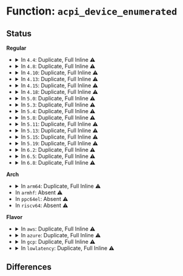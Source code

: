 # Function: <code>acpi_device_enumerated</code>

## Status
<b>Regular</b>
<ul>
<li>
<details>
<summary>In <code>4.4</code>: Duplicate, Full Inline ⚠️</summary>

**Collision:** Static Duplication

**Inline:** Full

**Transformation:** False

**Instances:**

```
In drivers/pci/hotplug/acpiphp_glue.c (ffffffff814521d2)
Location: include/acpi/acpi_bus.h:519
Inline: True
Inline callers:
  - drivers/pci/hotplug/acpiphp_glue.c:acpiphp_rescan_slot
```
```
In drivers/acpi/scan.c (ffffffff8147fbe3)
Location: include/acpi/acpi_bus.h:519
Inline: True
Inline callers:
  - drivers/acpi/scan.c:acpi_scan_device_not_present
```
```
In drivers/acpi/dock.c (ffffffff81484fb9)
Location: include/acpi/acpi_bus.h:519
Inline: True
Inline callers:
  - drivers/acpi/dock.c:show_docked
  - drivers/acpi/dock.c:dock_notify
  - drivers/acpi/dock.c:dock_notify
```
</details>
</li>
<li>
<details>
<summary>In <code>4.8</code>: Duplicate, Full Inline ⚠️</summary>

**Collision:** Static Duplication

**Inline:** Full

**Transformation:** False

**Instances:**

```
In drivers/pci/hotplug/acpiphp_glue.c (ffffffff8149e862)
Location: include/acpi/acpi_bus.h:528
Inline: True
Inline callers:
  - drivers/pci/hotplug/acpiphp_glue.c:acpiphp_rescan_slot
```
```
In drivers/acpi/scan.c (ffffffff814ce471)
Location: include/acpi/acpi_bus.h:528
Inline: True
Inline callers:
  - drivers/acpi/scan.c:acpi_scan_device_not_present
```
```
In drivers/acpi/dock.c (ffffffff814d3b21)
Location: include/acpi/acpi_bus.h:528
Inline: True
Inline callers:
  - drivers/acpi/dock.c:show_docked
  - drivers/acpi/dock.c:dock_notify
  - drivers/acpi/dock.c:dock_notify
```
```
In drivers/spi/spi.c (ffffffff81647851)
Location: include/acpi/acpi_bus.h:528
Inline: True
```
```
In drivers/i2c/i2c-core.c (ffffffff816da8a6)
Location: include/acpi/acpi_bus.h:528
Inline: True
Inline callers:
  - drivers/i2c/i2c-core.c:acpi_i2c_get_info
```
</details>
</li>
<li>
<details>
<summary>In <code>4.10</code>: Duplicate, Full Inline ⚠️</summary>

**Collision:** Static Duplication

**Inline:** Full

**Transformation:** False

**Instances:**

```
In drivers/pci/hotplug/acpiphp_glue.c (ffffffff814c0492)
Location: include/acpi/acpi_bus.h:528
Inline: True
Inline callers:
  - drivers/pci/hotplug/acpiphp_glue.c:acpiphp_rescan_slot
```
```
In drivers/acpi/scan.c (ffffffff814f0345)
Location: include/acpi/acpi_bus.h:528
Inline: True
Inline callers:
  - drivers/acpi/scan.c:acpi_scan_device_not_present
```
```
In drivers/acpi/dock.c (ffffffff814f6170)
Location: include/acpi/acpi_bus.h:528
Inline: True
Inline callers:
  - drivers/acpi/dock.c:show_docked
  - drivers/acpi/dock.c:dock_notify
  - drivers/acpi/dock.c:dock_notify
```
```
In drivers/spi/spi.c (ffffffff81678941)
Location: include/acpi/acpi_bus.h:528
Inline: True
```
```
In drivers/i2c/i2c-core.c (ffffffff81709d25)
Location: include/acpi/acpi_bus.h:528
Inline: True
Inline callers:
  - drivers/i2c/i2c-core.c:i2c_acpi_do_lookup
```
</details>
</li>
<li>
<details>
<summary>In <code>4.13</code>: Duplicate, Full Inline ⚠️</summary>

**Collision:** Static Duplication

**Inline:** Full

**Transformation:** False

**Instances:**

```
In drivers/pci/hotplug/acpiphp_glue.c (ffffffff814cabd2)
Location: include/acpi/acpi_bus.h:533
Inline: True
Inline callers:
  - drivers/pci/hotplug/acpiphp_glue.c:acpiphp_rescan_slot
```
```
In drivers/acpi/scan.c (ffffffff814fd3e6)
Location: include/acpi/acpi_bus.h:533
Inline: True
Inline callers:
  - drivers/acpi/scan.c:acpi_scan_device_not_present
```
```
In drivers/acpi/dock.c (ffffffff81504201)
Location: include/acpi/acpi_bus.h:533
Inline: True
Inline callers:
  - drivers/acpi/dock.c:show_docked
  - drivers/acpi/dock.c:dock_notify
  - drivers/acpi/dock.c:dock_notify
```
```
In drivers/spi/spi.c (ffffffff8168d1e1)
Location: include/acpi/acpi_bus.h:533
Inline: True
```
```
In drivers/i2c/i2c-core-acpi.c (ffffffff81723d35)
Location: include/acpi/acpi_bus.h:533
Inline: True
Inline callers:
  - drivers/i2c/i2c-core-acpi.c:i2c_acpi_do_lookup
```
</details>
</li>
<li>
<details>
<summary>In <code>4.15</code>: Duplicate, Full Inline ⚠️</summary>

**Collision:** Static Duplication

**Inline:** Full

**Transformation:** False

**Instances:**

```
In drivers/pci/hotplug/acpiphp_glue.c (ffffffff8150b1a2)
Location: include/acpi/acpi_bus.h:544
Inline: True
Inline callers:
  - drivers/pci/hotplug/acpiphp_glue.c:acpiphp_rescan_slot
```
```
In drivers/acpi/scan.c (ffffffff8153f126)
Location: include/acpi/acpi_bus.h:544
Inline: True
Inline callers:
  - drivers/acpi/scan.c:acpi_scan_device_not_present
```
```
In drivers/acpi/dock.c (ffffffff81546521)
Location: include/acpi/acpi_bus.h:544
Inline: True
Inline callers:
  - drivers/acpi/dock.c:show_docked
  - drivers/acpi/dock.c:dock_notify
  - drivers/acpi/dock.c:dock_notify
```
```
In drivers/tty/serdev/core.c (ffffffff81609cf7)
Location: include/acpi/acpi_bus.h:544
Inline: True
Inline callers:
  - drivers/tty/serdev/core.c:acpi_serdev_add_device
```
```
In drivers/spi/spi.c (ffffffff816f6bd1)
Location: include/acpi/acpi_bus.h:544
Inline: True
```
```
In drivers/i2c/i2c-core-acpi.c (ffffffff81795235)
Location: include/acpi/acpi_bus.h:544
Inline: True
Inline callers:
  - drivers/i2c/i2c-core-acpi.c:i2c_acpi_do_lookup
```
</details>
</li>
<li>
<details>
<summary>In <code>4.18</code>: Duplicate, Full Inline ⚠️</summary>

**Collision:** Static Duplication

**Inline:** Full

**Transformation:** False

**Instances:**

```
In drivers/pci/hotplug/acpiphp_glue.c (ffffffff8153fe52)
Location: include/acpi/acpi_bus.h:547
Inline: True
Inline callers:
  - drivers/pci/hotplug/acpiphp_glue.c:acpiphp_rescan_slot
```
```
In drivers/acpi/scan.c (ffffffff81575075)
Location: include/acpi/acpi_bus.h:547
Inline: True
Inline callers:
  - drivers/acpi/scan.c:acpi_scan_device_not_present
```
```
In drivers/acpi/dock.c (ffffffff8157c5bf)
Location: include/acpi/acpi_bus.h:547
Inline: True
Inline callers:
  - drivers/acpi/dock.c:show_docked
  - drivers/acpi/dock.c:dock_notify
  - drivers/acpi/dock.c:dock_notify
```
```
In drivers/tty/serdev/core.c (ffffffff81643517)
Location: include/acpi/acpi_bus.h:547
Inline: True
Inline callers:
  - drivers/tty/serdev/core.c:acpi_serdev_add_device
```
```
In drivers/spi/spi.c (ffffffff81732079)
Location: include/acpi/acpi_bus.h:547
Inline: True
```
```
In drivers/i2c/i2c-core-acpi.c (ffffffff817d7d09)
Location: include/acpi/acpi_bus.h:547
Inline: True
Inline callers:
  - drivers/i2c/i2c-core-acpi.c:i2c_acpi_do_lookup
```
</details>
</li>
<li>
<details>
<summary>In <code>5.0</code>: Duplicate, Full Inline ⚠️</summary>

**Collision:** Static Duplication

**Inline:** Full

**Transformation:** False

**Instances:**

```
In drivers/pci/hotplug/acpiphp_glue.c (ffffffff81557192)
Location: include/acpi/acpi_bus.h:553
Inline: True
Inline callers:
  - drivers/pci/hotplug/acpiphp_glue.c:acpiphp_rescan_slot
```
```
In drivers/acpi/scan.c (ffffffff8158ce75)
Location: include/acpi/acpi_bus.h:553
Inline: True
Inline callers:
  - drivers/acpi/scan.c:acpi_scan_device_not_present
```
```
In drivers/acpi/dock.c (ffffffff815942ff)
Location: include/acpi/acpi_bus.h:553
Inline: True
Inline callers:
  - drivers/acpi/dock.c:show_docked
  - drivers/acpi/dock.c:dock_notify
  - drivers/acpi/dock.c:dock_notify
```
```
In drivers/tty/serdev/core.c (ffffffff81661857)
Location: include/acpi/acpi_bus.h:553
Inline: True
Inline callers:
  - drivers/tty/serdev/core.c:acpi_serdev_add_device
```
```
In drivers/spi/spi.c (ffffffff81754a69)
Location: include/acpi/acpi_bus.h:553
Inline: True
```
```
In drivers/i2c/i2c-core-acpi.c (ffffffff817fee99)
Location: include/acpi/acpi_bus.h:553
Inline: True
Inline callers:
  - drivers/i2c/i2c-core-acpi.c:i2c_acpi_do_lookup
```
</details>
</li>
<li>
<details>
<summary>In <code>5.3</code>: Duplicate, Full Inline ⚠️</summary>

**Collision:** Static Duplication

**Inline:** Full

**Transformation:** False

**Instances:**

```
In drivers/pci/hotplug/acpiphp_glue.c (ffffffff815871d2)
Location: include/acpi/acpi_bus.h:543
Inline: True
Inline callers:
  - drivers/pci/hotplug/acpiphp_glue.c:acpiphp_rescan_slot
```
```
In drivers/acpi/scan.c (ffffffff815bdc35)
Location: include/acpi/acpi_bus.h:543
Inline: True
Inline callers:
  - drivers/acpi/scan.c:acpi_scan_device_not_present
```
```
In drivers/acpi/dock.c (ffffffff815c536d)
Location: include/acpi/acpi_bus.h:543
Inline: True
Inline callers:
  - drivers/acpi/dock.c:show_docked
  - drivers/acpi/dock.c:dock_notify
  - drivers/acpi/dock.c:dock_notify
```
```
In drivers/tty/serdev/core.c (ffffffff81697383)
Location: include/acpi/acpi_bus.h:543
Inline: True
Inline callers:
  - drivers/tty/serdev/core.c:acpi_serdev_add_device
```
```
In drivers/spi/spi.c (ffffffff817902c3)
Location: include/acpi/acpi_bus.h:543
Inline: True
Inline callers:
  - drivers/spi/spi.c:acpi_register_spi_device
```
```
In drivers/i2c/i2c-core-acpi.c (ffffffff81840234)
Location: include/acpi/acpi_bus.h:543
Inline: True
Inline callers:
  - drivers/i2c/i2c-core-acpi.c:i2c_acpi_get_info
```
</details>
</li>
<li>
<details>
<summary>In <code>5.4</code>: Duplicate, Full Inline ⚠️</summary>

**Collision:** Static Duplication

**Inline:** Full

**Transformation:** False

**Instances:**

```
In drivers/pci/hotplug/acpiphp_glue.c (ffffffff815a8ba2)
Location: include/acpi/acpi_bus.h:540
Inline: True
Inline callers:
  - drivers/pci/hotplug/acpiphp_glue.c:acpiphp_rescan_slot
```
```
In drivers/acpi/scan.c (ffffffff815deef5)
Location: include/acpi/acpi_bus.h:540
Inline: True
Inline callers:
  - drivers/acpi/scan.c:acpi_scan_device_not_present
```
```
In drivers/acpi/dock.c (ffffffff815e659d)
Location: include/acpi/acpi_bus.h:540
Inline: True
Inline callers:
  - drivers/acpi/dock.c:show_docked
  - drivers/acpi/dock.c:dock_notify
  - drivers/acpi/dock.c:dock_notify
```
```
In drivers/acpi/acpi_platform.c (ffffffff815eb995)
Location: include/acpi/acpi_bus.h:540
Inline: True
```
```
In drivers/tty/serdev/core.c (ffffffff816b9f4b)
Location: include/acpi/acpi_bus.h:540
Inline: True
Inline callers:
  - drivers/tty/serdev/core.c:acpi_serdev_add_device
```
```
In drivers/spi/spi.c (ffffffff817b3ea3)
Location: include/acpi/acpi_bus.h:540
Inline: True
Inline callers:
  - drivers/spi/spi.c:acpi_register_spi_device
```
```
In drivers/i2c/i2c-core-acpi.c (ffffffff81871b6b)
Location: include/acpi/acpi_bus.h:540
Inline: True
Inline callers:
  - drivers/i2c/i2c-core-acpi.c:i2c_acpi_get_info
```
</details>
</li>
<li>
<details>
<summary>In <code>5.8</code>: Duplicate, Full Inline ⚠️</summary>

**Collision:** Static Duplication

**Inline:** Full

**Transformation:** False

**Instances:**

```
In drivers/pci/hotplug/acpiphp_glue.c (ffffffff81651852)
Location: include/acpi/acpi_bus.h:541
Inline: True
Inline callers:
  - drivers/pci/hotplug/acpiphp_glue.c:acpiphp_rescan_slot
```
```
In drivers/acpi/scan.c (ffffffff8168c295)
Location: include/acpi/acpi_bus.h:541
Inline: True
Inline callers:
  - drivers/acpi/scan.c:acpi_device_hotplug
  - drivers/acpi/scan.c:acpi_scan_bus_check
```
```
In drivers/acpi/dock.c (ffffffff81691dab)
Location: include/acpi/acpi_bus.h:541
Inline: True
Inline callers:
  - drivers/acpi/dock.c:show_docked
  - drivers/acpi/dock.c:dock_notify
  - drivers/acpi/dock.c:hotplug_dock_devices
```
```
In drivers/acpi/acpi_platform.c (ffffffff81697405)
Location: include/acpi/acpi_bus.h:541
Inline: True
```
```
In drivers/tty/serdev/core.c (ffffffff8176e305)
Location: include/acpi/acpi_bus.h:541
Inline: True
Inline callers:
  - drivers/tty/serdev/core.c:acpi_serdev_add_device
```
```
In drivers/spi/spi.c (ffffffff8187b583)
Location: include/acpi/acpi_bus.h:541
Inline: True
Inline callers:
  - drivers/spi/spi.c:acpi_register_spi_device
```
```
In drivers/i2c/i2c-core-acpi.c (ffffffff8194645e)
Location: include/acpi/acpi_bus.h:541
Inline: True
Inline callers:
  - drivers/i2c/i2c-core-acpi.c:i2c_acpi_notify
  - drivers/i2c/i2c-core-acpi.c:i2c_acpi_get_info
```
</details>
</li>
<li>
<details>
<summary>In <code>5.11</code>: Duplicate, Full Inline ⚠️</summary>

**Collision:** Static Duplication

**Inline:** Full

**Transformation:** False

**Instances:**

```
In drivers/pci/hotplug/acpiphp_glue.c (ffffffff81674212)
Location: include/acpi/acpi_bus.h:542
Inline: True
Inline callers:
  - drivers/pci/hotplug/acpiphp_glue.c:acpiphp_rescan_slot
```
```
In drivers/acpi/scan.c (ffffffff816aa314)
Location: include/acpi/acpi_bus.h:542
Inline: True
Inline callers:
  - drivers/acpi/scan.c:acpi_device_hotplug
  - drivers/acpi/scan.c:acpi_scan_bus_check
```
```
In drivers/acpi/dock.c (ffffffff816af84b)
Location: include/acpi/acpi_bus.h:542
Inline: True
Inline callers:
  - drivers/acpi/dock.c:show_docked
  - drivers/acpi/dock.c:dock_notify
  - drivers/acpi/dock.c:hotplug_dock_devices
```
```
In drivers/acpi/acpi_platform.c (ffffffff816b4555)
Location: include/acpi/acpi_bus.h:542
Inline: True
```
```
In drivers/tty/serdev/core.c (ffffffff81788cd5)
Location: include/acpi/acpi_bus.h:542
Inline: True
Inline callers:
  - drivers/tty/serdev/core.c:acpi_serdev_add_device
```
```
In drivers/spi/spi.c (ffffffff8188a236)
Location: include/acpi/acpi_bus.h:542
Inline: True
Inline callers:
  - drivers/spi/spi.c:acpi_register_spi_device
```
```
In drivers/i2c/i2c-core-acpi.c (ffffffff8194c3ae)
Location: include/acpi/acpi_bus.h:542
Inline: True
Inline callers:
  - drivers/i2c/i2c-core-acpi.c:i2c_acpi_notify
  - drivers/i2c/i2c-core-acpi.c:i2c_acpi_get_info
```
</details>
</li>
<li>
<details>
<summary>In <code>5.13</code>: Duplicate, Full Inline ⚠️</summary>

**Collision:** Static Duplication

**Inline:** Full

**Transformation:** False

**Instances:**

```
In drivers/pci/hotplug/acpiphp_glue.c (ffffffff81656742)
Location: include/acpi/acpi_bus.h:543
Inline: True
Inline callers:
  - drivers/pci/hotplug/acpiphp_glue.c:acpiphp_rescan_slot
```
```
In drivers/acpi/scan.c (ffffffff8168cb9a)
Location: include/acpi/acpi_bus.h:543
Inline: True
Inline callers:
  - drivers/acpi/scan.c:acpi_device_hotplug
  - drivers/acpi/scan.c:acpi_scan_bus_check
```
```
In drivers/acpi/dock.c (ffffffff81691e5b)
Location: include/acpi/acpi_bus.h:543
Inline: True
Inline callers:
  - drivers/acpi/dock.c:docked_show
  - drivers/acpi/dock.c:dock_notify
  - drivers/acpi/dock.c:dock_notify
```
```
In drivers/acpi/acpi_platform.c (ffffffff81696785)
Location: include/acpi/acpi_bus.h:543
Inline: True
```
```
In drivers/tty/serdev/core.c (ffffffff8176c4c7)
Location: include/acpi/acpi_bus.h:543
Inline: True
Inline callers:
  - drivers/tty/serdev/core.c:acpi_serdev_add_device
```
```
In drivers/spi/spi.c (ffffffff8186cc16)
Location: include/acpi/acpi_bus.h:543
Inline: True
Inline callers:
  - drivers/spi/spi.c:acpi_register_spi_device
```
```
In drivers/i2c/i2c-core-acpi.c (ffffffff819302ee)
Location: include/acpi/acpi_bus.h:543
Inline: True
Inline callers:
  - drivers/i2c/i2c-core-acpi.c:i2c_acpi_notify
  - drivers/i2c/i2c-core-acpi.c:i2c_acpi_get_info
```
</details>
</li>
<li>
<details>
<summary>In <code>5.15</code>: Duplicate, Full Inline ⚠️</summary>

**Collision:** Static Duplication

**Inline:** Full

**Transformation:** False

**Instances:**

```
In drivers/pci/hotplug/acpiphp_glue.c (ffffffff816c8712)
Location: include/acpi/acpi_bus.h:547
Inline: True
Inline callers:
  - drivers/pci/hotplug/acpiphp_glue.c:acpiphp_rescan_slot
```
```
In drivers/acpi/scan.c (ffffffff817023ea)
Location: include/acpi/acpi_bus.h:547
Inline: True
Inline callers:
  - drivers/acpi/scan.c:acpi_device_hotplug
  - drivers/acpi/scan.c:acpi_scan_bus_check
```
```
In drivers/acpi/dock.c (ffffffff8170796b)
Location: include/acpi/acpi_bus.h:547
Inline: True
Inline callers:
  - drivers/acpi/dock.c:docked_show
  - drivers/acpi/dock.c:dock_notify
  - drivers/acpi/dock.c:dock_notify
```
```
In drivers/acpi/acpi_platform.c (ffffffff8170c525)
Location: include/acpi/acpi_bus.h:547
Inline: True
```
```
In drivers/tty/serdev/core.c (ffffffff817f1c07)
Location: include/acpi/acpi_bus.h:547
Inline: True
Inline callers:
  - drivers/tty/serdev/core.c:acpi_serdev_add_device
```
```
In drivers/spi/spi.c (ffffffff818fcac6)
Location: include/acpi/acpi_bus.h:547
Inline: True
Inline callers:
  - drivers/spi/spi.c:acpi_register_spi_device
```
```
In drivers/i2c/i2c-core-acpi.c (ffffffff819d35bf)
Location: include/acpi/acpi_bus.h:547
Inline: True
Inline callers:
  - drivers/i2c/i2c-core-acpi.c:i2c_acpi_notify
  - drivers/i2c/i2c-core-acpi.c:i2c_acpi_get_info
```
</details>
</li>
<li>
<details>
<summary>In <code>5.19</code>: Duplicate, Full Inline ⚠️</summary>

**Collision:** Static Duplication

**Inline:** Full

**Transformation:** False

**Instances:**

```
In drivers/pci/hotplug/acpiphp_glue.c (ffffffff817ee8d2)
Location: include/acpi/acpi_bus.h:556
Inline: True
Inline callers:
  - drivers/pci/hotplug/acpiphp_glue.c:acpiphp_rescan_slot
```
```
In drivers/acpi/scan.c (ffffffff8183010f)
Location: include/acpi/acpi_bus.h:556
Inline: True
Inline callers:
  - drivers/acpi/scan.c:acpi_device_hotplug
  - drivers/acpi/scan.c:acpi_scan_bus_check
```
```
In drivers/acpi/dock.c (ffffffff81835d29)
Location: include/acpi/acpi_bus.h:556
Inline: True
Inline callers:
  - drivers/acpi/dock.c:docked_show
  - drivers/acpi/dock.c:dock_notify
  - drivers/acpi/dock.c:dock_notify
```
```
In drivers/acpi/acpi_platform.c (ffffffff8183abd5)
Location: include/acpi/acpi_bus.h:556
Inline: True
```
```
In drivers/tty/serdev/core.c (ffffffff81932353)
Location: include/acpi/acpi_bus.h:556
Inline: True
Inline callers:
  - drivers/tty/serdev/core.c:acpi_serdev_add_device
```
```
In drivers/spi/spi.c (ffffffff81a4e1ad)
Location: include/acpi/acpi_bus.h:556
Inline: True
Inline callers:
  - drivers/spi/spi.c:acpi_register_spi_device
```
```
In drivers/i2c/i2c-core-acpi.c (ffffffff81b35ca8)
Location: include/acpi/acpi_bus.h:556
Inline: True
Inline callers:
  - drivers/i2c/i2c-core-acpi.c:i2c_acpi_notify
  - drivers/i2c/i2c-core-acpi.c:i2c_acpi_get_info
```
</details>
</li>
<li>
<details>
<summary>In <code>6.2</code>: Duplicate, Full Inline ⚠️</summary>

**Collision:** Static Duplication

**Inline:** Full

**Transformation:** False

**Instances:**

```
In drivers/pci/hotplug/acpiphp_glue.c (ffffffff81916982)
Location: include/acpi/acpi_bus.h:566
Inline: True
Inline callers:
  - drivers/pci/hotplug/acpiphp_glue.c:acpiphp_rescan_slot
```
```
In drivers/acpi/scan.c (ffffffff8196327d)
Location: include/acpi/acpi_bus.h:566
Inline: True
Inline callers:
  - drivers/acpi/scan.c:acpi_device_hotplug
```
```
In drivers/acpi/dock.c (ffffffff81969d09)
Location: include/acpi/acpi_bus.h:566
Inline: True
Inline callers:
  - drivers/acpi/dock.c:docked_show
  - drivers/acpi/dock.c:dock_notify
  - drivers/acpi/dock.c:dock_notify
```
```
In drivers/acpi/acpi_platform.c (ffffffff81970255)
Location: include/acpi/acpi_bus.h:566
Inline: True
```
```
In drivers/tty/serdev/core.c (ffffffff81a90e33)
Location: include/acpi/acpi_bus.h:566
Inline: True
Inline callers:
  - drivers/tty/serdev/core.c:acpi_serdev_add_device
```
```
In drivers/spi/spi.c (ffffffff81bd86ee)
Location: include/acpi/acpi_bus.h:566
Inline: True
Inline callers:
  - drivers/spi/spi.c:acpi_register_spi_device
```
```
In drivers/i2c/i2c-core-acpi.c (ffffffff81ccaf28)
Location: include/acpi/acpi_bus.h:566
Inline: True
Inline callers:
  - drivers/i2c/i2c-core-acpi.c:i2c_acpi_notify
  - drivers/i2c/i2c-core-acpi.c:i2c_acpi_get_info
```
</details>
</li>
<li>
<details>
<summary>In <code>6.5</code>: Duplicate, Full Inline ⚠️</summary>

**Collision:** Static Duplication

**Inline:** Full

**Transformation:** False

**Instances:**

```
In drivers/pci/hotplug/acpiphp_glue.c (ffffffff81959f72)
Location: include/acpi/acpi_bus.h:569
Inline: True
Inline callers:
  - drivers/pci/hotplug/acpiphp_glue.c:acpiphp_rescan_slot
```
```
In drivers/acpi/scan.c (ffffffff819a9724)
Location: include/acpi/acpi_bus.h:569
Inline: True
Inline callers:
  - drivers/acpi/scan.c:acpi_device_hotplug
```
```
In drivers/acpi/dock.c (ffffffff819b02c9)
Location: include/acpi/acpi_bus.h:569
Inline: True
Inline callers:
  - drivers/acpi/dock.c:docked_show
  - drivers/acpi/dock.c:dock_notify
  - drivers/acpi/dock.c:dock_notify
```
```
In drivers/acpi/acpi_platform.c (ffffffff819b6895)
Location: include/acpi/acpi_bus.h:569
Inline: True
```
```
In drivers/tty/serdev/core.c (ffffffff81adc643)
Location: include/acpi/acpi_bus.h:569
Inline: True
Inline callers:
  - drivers/tty/serdev/core.c:acpi_serdev_add_device
```
```
In drivers/spi/spi.c (ffffffff81c2f0de)
Location: include/acpi/acpi_bus.h:569
Inline: True
Inline callers:
  - drivers/spi/spi.c:acpi_register_spi_device
```
```
In drivers/i2c/i2c-core-acpi.c (ffffffff81d32cf9)
Location: include/acpi/acpi_bus.h:569
Inline: True
Inline callers:
  - drivers/i2c/i2c-core-acpi.c:i2c_acpi_notify
  - drivers/i2c/i2c-core-acpi.c:i2c_acpi_get_info
```
</details>
</li>
<li>
<details>
<summary>In <code>6.8</code>: Duplicate, Full Inline ⚠️</summary>

**Collision:** Static Duplication

**Inline:** Full

**Transformation:** False

**Instances:**

```
In drivers/pci/hotplug/acpiphp_glue.c (ffffffff819a3512)
Location: include/acpi/acpi_bus.h:669
Inline: True
Inline callers:
  - drivers/pci/hotplug/acpiphp_glue.c:acpiphp_rescan_slot
```
```
In drivers/acpi/scan.c (ffffffff819f2224)
Location: include/acpi/acpi_bus.h:669
Inline: True
Inline callers:
  - drivers/acpi/scan.c:acpi_device_hotplug
```
```
In drivers/acpi/dock.c (ffffffff819fa779)
Location: include/acpi/acpi_bus.h:669
Inline: True
Inline callers:
  - drivers/acpi/dock.c:docked_show
  - drivers/acpi/dock.c:dock_notify
  - drivers/acpi/dock.c:dock_notify
```
```
In drivers/acpi/acpi_platform.c (ffffffff81a00e45)
Location: include/acpi/acpi_bus.h:669
Inline: True
```
```
In drivers/tty/serdev/core.c (ffffffff81b2f963)
Location: include/acpi/acpi_bus.h:669
Inline: True
Inline callers:
  - drivers/tty/serdev/core.c:acpi_serdev_add_device
```
```
In drivers/spi/spi.c (ffffffff81ce1d22)
Location: include/acpi/acpi_bus.h:669
Inline: True
Inline callers:
  - drivers/spi/spi.c:acpi_register_spi_device
```
```
In drivers/i2c/i2c-core-acpi.c (ffffffff81de8d19)
Location: include/acpi/acpi_bus.h:669
Inline: True
Inline callers:
  - drivers/i2c/i2c-core-acpi.c:i2c_acpi_notify
  - drivers/i2c/i2c-core-acpi.c:i2c_acpi_get_info
```
</details>
</li>
</ul>
<b>Arch</b>
<ul>
<li>
<details>
<summary>In <code>arm64</code>: Duplicate, Full Inline ⚠️</summary>

**Collision:** Static Duplication

**Inline:** Full

**Transformation:** False

**Instances:**

```
In drivers/bus/hisi_lpc.c (ffff80001067f2ec)
Location: include/acpi/acpi_bus.h:540
Inline: True
Inline callers:
  - drivers/bus/hisi_lpc.c:hisi_lpc_acpi_probe
```
```
In drivers/pci/hotplug/acpiphp_glue.c (ffff800010711d84)
Location: include/acpi/acpi_bus.h:540
Inline: True
Inline callers:
  - drivers/pci/hotplug/acpiphp_glue.c:acpiphp_rescan_slot
```
```
In drivers/acpi/scan.c (ffff80001076b538)
Location: include/acpi/acpi_bus.h:540
Inline: True
Inline callers:
  - drivers/acpi/scan.c:acpi_scan_device_not_present
```
```
In drivers/acpi/dock.c (ffff8000107735f8)
Location: include/acpi/acpi_bus.h:540
Inline: True
Inline callers:
  - drivers/acpi/dock.c:show_docked
  - drivers/acpi/dock.c:dock_notify
  - drivers/acpi/dock.c:dock_notify
```
```
In drivers/acpi/acpi_platform.c (ffff800010776e64)
Location: include/acpi/acpi_bus.h:540
Inline: True
```
```
In drivers/tty/serdev/core.c (ffff8000108a9910)
Location: include/acpi/acpi_bus.h:540
Inline: True
Inline callers:
  - drivers/tty/serdev/core.c:acpi_serdev_add_device
```
```
In drivers/spi/spi.c (ffff8000109c31f8)
Location: include/acpi/acpi_bus.h:540
Inline: True
Inline callers:
  - drivers/spi/spi.c:acpi_register_spi_device
```
```
In drivers/i2c/i2c-core-acpi.c (ffff800010ab531c)
Location: include/acpi/acpi_bus.h:540
Inline: True
Inline callers:
  - drivers/i2c/i2c-core-acpi.c:i2c_acpi_get_info
```
</details>
</li>
<li>
In <code>armhf</code>: Absent ⚠️
</li>
<li>
In <code>ppc64el</code>: Absent ⚠️
</li>
<li>
In <code>riscv64</code>: Absent ⚠️
</li>
</ul>
<b>Flavor</b>
<ul>
<li>
<details>
<summary>In <code>aws</code>: Duplicate, Full Inline ⚠️</summary>

**Collision:** Static Duplication

**Inline:** Full

**Transformation:** False

**Instances:**

```
In drivers/pci/hotplug/acpiphp_glue.c (ffffffff8159c3b2)
Location: include/acpi/acpi_bus.h:540
Inline: True
Inline callers:
  - drivers/pci/hotplug/acpiphp_glue.c:acpiphp_rescan_slot
```
```
In drivers/acpi/scan.c (ffffffff815d13d5)
Location: include/acpi/acpi_bus.h:540
Inline: True
Inline callers:
  - drivers/acpi/scan.c:acpi_scan_device_not_present
```
```
In drivers/acpi/acpi_platform.c (ffffffff815dad75)
Location: include/acpi/acpi_bus.h:540
Inline: True
```
```
In drivers/tty/serdev/core.c (ffffffff8167f9ab)
Location: include/acpi/acpi_bus.h:540
Inline: True
Inline callers:
  - drivers/tty/serdev/core.c:acpi_serdev_add_device
```
```
In drivers/spi/spi.c (ffffffff81778983)
Location: include/acpi/acpi_bus.h:540
Inline: True
Inline callers:
  - drivers/spi/spi.c:acpi_register_spi_device
```
</details>
</li>
<li>
<details>
<summary>In <code>azure</code>: Duplicate, Full Inline ⚠️</summary>

**Collision:** Static Duplication

**Inline:** Full

**Transformation:** False

**Instances:**

```
In drivers/pci/hotplug/acpiphp_glue.c (ffffffff8158b542)
Location: include/acpi/acpi_bus.h:540
Inline: True
Inline callers:
  - drivers/pci/hotplug/acpiphp_glue.c:acpiphp_rescan_slot
```
```
In drivers/acpi/scan.c (ffffffff815baf95)
Location: include/acpi/acpi_bus.h:540
Inline: True
Inline callers:
  - drivers/acpi/scan.c:acpi_scan_device_not_present
```
```
In drivers/acpi/acpi_platform.c (ffffffff815c63b5)
Location: include/acpi/acpi_bus.h:540
Inline: True
```
```
In drivers/spi/spi.c (ffffffff81758733)
Location: include/acpi/acpi_bus.h:540
Inline: True
Inline callers:
  - drivers/spi/spi.c:acpi_register_spi_device
```
</details>
</li>
<li>
<details>
<summary>In <code>gcp</code>: Duplicate, Full Inline ⚠️</summary>

**Collision:** Static Duplication

**Inline:** Full

**Transformation:** False

**Instances:**

```
In drivers/pci/hotplug/acpiphp_glue.c (ffffffff8159c8f2)
Location: include/acpi/acpi_bus.h:540
Inline: True
Inline callers:
  - drivers/pci/hotplug/acpiphp_glue.c:acpiphp_rescan_slot
```
```
In drivers/acpi/scan.c (ffffffff815d31d5)
Location: include/acpi/acpi_bus.h:540
Inline: True
Inline callers:
  - drivers/acpi/scan.c:acpi_scan_device_not_present
```
```
In drivers/acpi/dock.c (ffffffff815da87d)
Location: include/acpi/acpi_bus.h:540
Inline: True
Inline callers:
  - drivers/acpi/dock.c:show_docked
  - drivers/acpi/dock.c:dock_notify
  - drivers/acpi/dock.c:dock_notify
```
```
In drivers/acpi/acpi_platform.c (ffffffff815dfc75)
Location: include/acpi/acpi_bus.h:540
Inline: True
```
```
In drivers/tty/serdev/core.c (ffffffff816add8b)
Location: include/acpi/acpi_bus.h:540
Inline: True
Inline callers:
  - drivers/tty/serdev/core.c:acpi_serdev_add_device
```
```
In drivers/spi/spi.c (ffffffff817a8d23)
Location: include/acpi/acpi_bus.h:540
Inline: True
Inline callers:
  - drivers/spi/spi.c:acpi_register_spi_device
```
```
In drivers/i2c/i2c-core-acpi.c (ffffffff81865cfb)
Location: include/acpi/acpi_bus.h:540
Inline: True
Inline callers:
  - drivers/i2c/i2c-core-acpi.c:i2c_acpi_get_info
```
</details>
</li>
<li>
<details>
<summary>In <code>lowlatency</code>: Duplicate, Full Inline ⚠️</summary>

**Collision:** Static Duplication

**Inline:** Full

**Transformation:** False

**Instances:**

```
In drivers/pci/hotplug/acpiphp_glue.c (ffffffff815b6d22)
Location: include/acpi/acpi_bus.h:540
Inline: True
Inline callers:
  - drivers/pci/hotplug/acpiphp_glue.c:acpiphp_rescan_slot
```
```
In drivers/acpi/scan.c (ffffffff815ed095)
Location: include/acpi/acpi_bus.h:540
Inline: True
Inline callers:
  - drivers/acpi/scan.c:acpi_scan_device_not_present
```
```
In drivers/acpi/dock.c (ffffffff815f473d)
Location: include/acpi/acpi_bus.h:540
Inline: True
Inline callers:
  - drivers/acpi/dock.c:show_docked
  - drivers/acpi/dock.c:dock_notify
  - drivers/acpi/dock.c:dock_notify
```
```
In drivers/acpi/acpi_platform.c (ffffffff815f9b35)
Location: include/acpi/acpi_bus.h:540
Inline: True
```
```
In drivers/tty/serdev/core.c (ffffffff816c81eb)
Location: include/acpi/acpi_bus.h:540
Inline: True
Inline callers:
  - drivers/tty/serdev/core.c:acpi_serdev_add_device
```
```
In drivers/spi/spi.c (ffffffff817c2bb3)
Location: include/acpi/acpi_bus.h:540
Inline: True
Inline callers:
  - drivers/spi/spi.c:acpi_register_spi_device
```
```
In drivers/i2c/i2c-core-acpi.c (ffffffff81880fab)
Location: include/acpi/acpi_bus.h:540
Inline: True
Inline callers:
  - drivers/i2c/i2c-core-acpi.c:i2c_acpi_get_info
```
</details>
</li>
</ul>

## Differences
